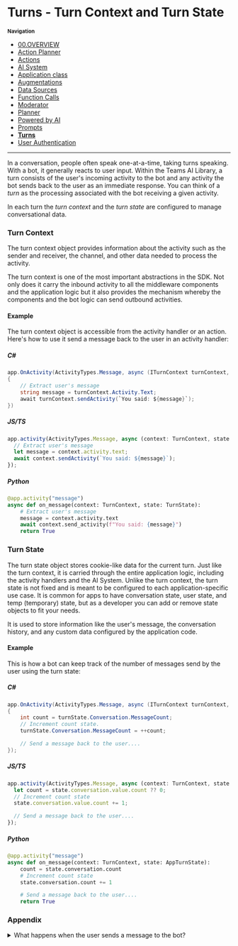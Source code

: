 # Turns - Turn Context and Turn State

<small>**Navigation**</small>

- [00.OVERVIEW](./README.md)
- [Action Planner](./ACTION-PLANNER.md)
- [Actions](./ACTIONS.md)
- [AI System](./AI-SYSTEM.md)
- [Application class](./APPLICATION.md)
- [Augmentations](./AUGMENTATIONS.md)
- [Data Sources](./DATA-SOURCES.md)
- [Function Calls](./FUNCTION-CALLS.md)
- [Moderator](./MODERATOR.md)
- [Planner](./PLANNER.md)
- [Powered by AI](./POWERED-BY-AI.md)
- [Prompts](./PROMPTS.md)
- [**Turns**](./TURNS.md)
- [User Authentication](./USER-AUTH.md)

---

In a conversation, people often speak one-at-a-time, taking turns speaking. With a bot, it generally reacts to user input. Within the Teams AI Library, a turn consists of the user's incoming activity to the bot and any activity the bot sends back to the user as an immediate response. You can think of a _turn_ as the processing associated with the bot receiving a given activity.

In each turn the _turn context_ and the _turn state_ are configured to manage conversational data.

### Turn Context

The turn context object provides information about the activity such as the sender and receiver, the channel, and other data needed to process the activity.

The turn context is one of the most important abstractions in the SDK. Not only does it carry the inbound activity to all the middleware components and the application logic but it also provides the mechanism whereby the components and the bot logic can send outbound activities.

#### Example

The turn context object is accessible from the activity handler or an action. Here's how to use it send a message back to the user in an activity handler:

##### C#

```cs
app.OnActivity(ActivityTypes.Message, async (ITurnContext turnContext, TurnState turnState, CancellationToken cancellationToken) =>
{
    // Extract user's message
    string message = turnContext.Activity.Text;
    await turnContext.sendActivity(`You said: ${message}`);
})
```

##### JS/TS

```ts
app.activity(ActivityTypes.Message, async (context: TurnContext, state: ApplicationTurnState) => {
  // Extract user's message
  let message = context.activity.text;
  await context.sendActivity(`You said: ${message}`);
});
```

##### Python

```python
@app.activity("message")
async def on_message(context: TurnContext, state: TurnState):
    # Extract user's message
    message = context.activity.text
    await context.send_activity(f"You said: {message}")
    return True
```

### Turn State

The turn state object stores cookie-like data for the current turn. Just like the turn context, it is carried through the entire application logic, including the activity handlers and the AI System. Unlike the turn context, the turn state is not fixed and is meant to be configured to each application-specific use case. It is common for apps to have conversation state, user state, and temp (temporary) state, but as a developer you can add or remove state objects to fit your needs.

It is used to store information like the user's message, the conversation history, and any custom data configured by the application code.

#### Example

This is how a bot can keep track of the number of messages send by the user using the turn state:

##### C#

```cs
app.OnActivity(ActivityTypes.Message, async (ITurnContext turnContext, AppState turnState, CancellationToken cancellationToken) =>
{
    int count = turnState.Conversation.MessageCount;
    // Increment count state.
    turnState.Conversation.MessageCount = ++count;

    // Send a message back to the user....
});
```

##### JS/TS

```ts
app.activity(ActivityTypes.Message, async (context: TurnContext, state: ApplicationTurnState) => {
  let count = state.conversation.value.count ?? 0;
  // Increment count state
  state.conversation.value.count += 1;

  // Send a message back to the user....
});
```

##### Python

```python
@app.activity("message")
async def on_message(context: TurnContext, state: AppTurnState):
    count = state.conversation.count
    # Increment count state
    state.conversation.count += 1

    # Send a message back to the user....
    return True
```

### Appendix

<details>
<summary>What happens when the user sends a message to the bot?</summary>
<br>

When a message is sent by the user it is routed to the bots `HTTP POST` endpoint `/api/messages`, which
starts the routing process.

---

## Return to other major section topics:

- [**CONCEPTS**](../CONCEPTS/README.md)
- [MIGRATION](../MIGRATION/README.md)
- [QUICKSTART](../QUICKSTART.md)
- [SAMPLES](../SAMPLES.md)
- [OTHER](../OTHER/README.md)
